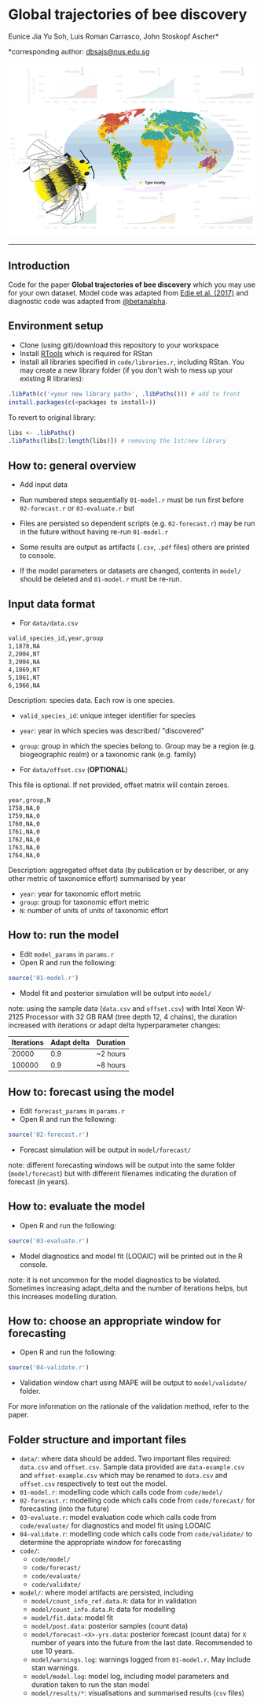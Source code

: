 # Global trajectories of bee discovery

Eunice Jia Yu Soh, Luis Roman Carrasco, John Stoskopf Ascher*

*corresponding author: dbsajs@nus.edu.sg


![Manuscript figure](docs/img/ms.png)


---

## Introduction

Code for the paper **Global trajectories of bee discovery** which you may use for your own dataset. Model code was adapted from [Edie et al. (2017)](https://github.com/sedie/bayside) and diagnostic code was adapted from [@betanalpha](https://github.com/betanalpha/knitr_case_studies/blob/master/rstan_workflow/stan_utility.R).

## Environment setup

- Clone (using git)/download this repository to your workspace
- Install [RTools](https://cran.r-project.org/bin/windows/Rtools/history.html) which is required for RStan
- Install all libraries specified in `code/libraries.r`, including RStan. You may create a new library folder (if you don't wish to mess up your existing R libraries):

```r
.libPath(c('<your new library path>', .libPaths())) # add to front
install.packages(c(<packages to install>))
```

To revert to original library:

```r
libs <- .libPaths()
.libPaths(libs[2:length(libs)]) # removing the 1st/new library
```


## How to: general overview

- Add input data

- Run numbered steps sequentially `01-model.r` must be run first before `02-forecast.r` or `03-evaluate.r` but
- Files are persisted so dependent scripts (e.g. `02-forecast.r`) may be run in the future without having re-run `01-model.r`
- Some results are output as artifacts (`.csv`, `.pdf` files) others are printed to console.
- If the model parameters or datasets are changed, contents in `model/` should be deleted and `01-model.r` must be re-run.

## Input data format

- For `data/data.csv`

```csv
valid_species_id,year,group
1,1878,NA
2,2004,NT
3,2004,NA
4,1869,NT
5,1861,NT
6,1966,NA
```

Description: species data. Each row is one species.

- `valid_species_id`: unique integer identifier for species
- `year`: year in which species was described/ "discovered"
- `group`: group in which the species belong to. Group may be a region (e.g. biogeographic realm) or a taxonomic rank (e.g. family)

- For `data/offset.csv` (**OPTIONAL**)

This file is optional. If not provided, offset matrix will contain zeroes.

```csv
year,group,N
1758,NA,0
1759,NA,0
1760,NA,0
1761,NA,0
1762,NA,0
1763,NA,0
1764,NA,0
```

Description: aggregated offset data (by publication or by describer, or any other metric of taxonomice effort) summarised by year

- `year`: year for taxonomic effort metric
- `group`: group for taxonomic effort metric
- `N`: number of units of units of taxonomic effort 

## How to: run the model

- Edit `model_params` in `params.r`
- Open R and run the following:

```r
source('01-model.r')
```
- Model fit and posterior simulation will be output into `model/`

note: using the sample data (`data.csv` and `offset.csv`) with Intel Xeon W-2125 Processor with 32 GB RAM (tree depth 12, 4 chains), the duration increased with iterations or adapt delta hyperparameter changes:

| Iterations | Adapt delta | Duration |
|------------|-------------|----------|
| 20000      | 0.9         | ~2 hours |
| 100000     | 0.9         | ~8 hours |

## How to: forecast using the model

- Edit `forecast_params` in `params.r`
- Open R and run the following:

```r
source('02-forecast.r')
```
- Forecast simulation will be output in `model/forecast/`

note: different forecasting windows will be output into the same folder (`model/forecast`) but with different filenames indicating the duration of forecast (in years).

## How to: evaluate the model

- Open R and run the following:

```r
source('03-evaluate.r')
```
- Model diagnostics and model fit (LOOAIC) will be printed out in the R console.

note: it is not uncommon for the model diagnostics to be violated. Sometimes increasing adapt_delta and the number of iterations helps, but this increases modelling duration.

## How to: choose an appropriate window for forecasting

- Open R and run the following:

```r
source('04-validate.r')
```

- Validation window chart using MAPE will be output to `model/validate/` folder.

For more information on the rationale of the validation method, refer to the paper. 

## Folder structure and important files

- `data/`: where data should be added. Two important files required: `data.csv` and `offset.csv`. Sample data provided are `data-example.csv` and `offset-example.csv` which may be renamed to `data.csv` and `offset.csv` respectively to test out the model.
- `01-model.r`: modelling code which calls code from `code/model/`
- `02-forecast.r`: modelling code which calls code from `code/forecast/` for forecasting (into the future)
- `03-evaluate.r`: model evaluation code which calls code from `code/evaluate/` for diagnostics and model fit using LOOAIC
- `04-validate.r`: modelling code which calls code from `code/validate/` to determine the  appropriate window for forecasting
- `code/`: 
  - `code/model/`
  - `code/forecast/`
  - `code/evaluate/`
  - `code/validate/`
- `model/`: where model artifacts are persisted, including
  - `model/count_info_ref.data.R`: data for in validation
  - `model/count_info.data.R`: data for modelling
  - `model/fit.data`: model fit
  - `model/post.data`: posterior samples (count data)
  - `model/forecast-<X>-yrs.data`: posterior forecast (count data) for `X` number of years into the future from the last date. Recommended to use 10 years.
  - `model/warnings.log`: warnings logged from `01-model.r`. May include stan warnings.
  - `model/model.log`: model log, including model parameters and duration taken to run the stan model
  - `model/results/*`: visualisations and summarised results (`csv` files)
